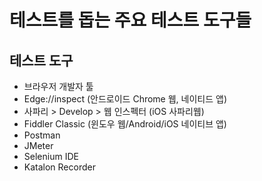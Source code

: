 # 테스트를 돕는 주요 테스트 도구들

## 테스트 도구

- 브라우저 개발자 툴
- Edge://inspect (안드로이드 Chrome 웹, 네이티드 앱)
- 사파리 > Develop > 웹 인스펙터 (iOS 사파리웹)
- Fiddler Classic (윈도우 웹/Android/iOS 네이티브 앱)
- Postman
- JMeter
- Selenium IDE
- Katalon Recorder
